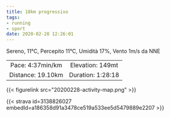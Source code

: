 ```yaml
---
title: 18km progressivo
tags:
- running
- sport
date: 2020-02-28 12:26:01
---
```


Sereno, 11°C, Percepito 11°C, Umidità 17%, Vento 1m/s da NNE

<!--more-->

| | |
| :-: | :-: |
| Pace: 4:37min/km | Elevation: 149mt |
| Distance: 19.10km | Duration: 1:28:18 |



{{< figurelink src="20200228-activity-map.png" >}}


{{< strava id=3138826027 embedId=a186358d91a3478ce519a533ee5d5479889e2207 >}}
